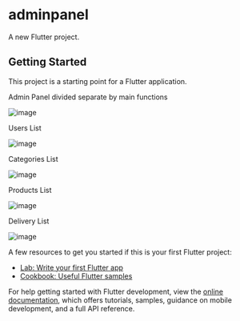 # adminpanel

A new Flutter project.

## Getting Started

This project is a starting point for a Flutter application.

Admin Panel divided separate by main functions

![image](https://github.com/RakhmanSabirov/admin-panel-for-SP/assets/140696861/7ce29734-4666-4817-b791-55aa2e4ac371)

Users List

![image](https://github.com/RakhmanSabirov/admin-panel-for-SP/assets/140696861/4fd1e6bf-f072-40dd-9000-436668f55d79)

Categories List

![image](https://github.com/RakhmanSabirov/admin-panel-for-SP/assets/140696861/addf6a38-2a8d-40e0-bb4a-96a367f9a48f)

Products List

![image](https://github.com/RakhmanSabirov/admin-panel-for-SP/assets/140696861/6fa5975d-bafe-4d39-8bec-ce8ef8c69bdc)

Delivery List

![image](https://github.com/RakhmanSabirov/admin-panel-for-SP/assets/140696861/72cb6249-c3f5-4929-9ca6-d6b7eef410b8)




A few resources to get you started if this is your first Flutter project:

- [Lab: Write your first Flutter app](https://docs.flutter.dev/get-started/codelab)
- [Cookbook: Useful Flutter samples](https://docs.flutter.dev/cookbook)

For help getting started with Flutter development, view the
[online documentation](https://docs.flutter.dev/), which offers tutorials,
samples, guidance on mobile development, and a full API reference.
